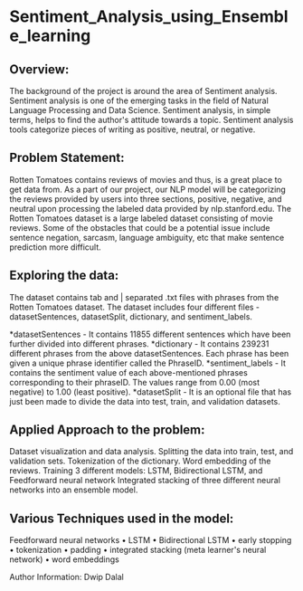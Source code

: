# Sentiment_Analysis_using_Ensemble_learning

## Overview:
The background of the project is around the area of Sentiment analysis. Sentiment analysis is one of the emerging tasks in the field of Natural Language Processing and Data Science. Sentiment analysis, in simple terms, helps to find the author's attitude towards a topic. Sentiment analysis tools categorize pieces of writing as positive, neutral, or negative.

## Problem Statement:
Rotten Tomatoes contains reviews of movies and thus, is a great place to get data from. As a part of our project, our NLP model will be categorizing the reviews provided by users into three sections, positive, negative, and neutral upon processing the labeled data provided by nlp.stanford.edu. The Rotten Tomatoes dataset is a large labeled dataset consisting of movie reviews. Some of the obstacles that could be a potential issue include sentence negation, sarcasm, language ambiguity, etc that make sentence prediction more difficult.

## Exploring the data:
The dataset contains tab and | separated .txt files with phrases from the Rotten Tomatoes dataset. The dataset includes four different files - datasetSentences, datasetSplit, dictionary, and sentiment_labels.

*datasetSentences - It contains 11855 different sentences which have been further divided into different phrases.
*dictionary - It contains 239231 different phrases from the above datasetSentences. Each phrase has been given a unique phrase identifier called the PhraseID.
*sentiment_labels - It contains the sentiment value of each above-mentioned phrases corresponding to their phraseID. The values range from 0.00 (most negative) to 1.00 (least positive).
*datasetSplit - It is an optional file that has just been made to divide the data into test, train, and validation datasets.

## Applied Approach to the problem:
Dataset visualization and data analysis.
Splitting the data into train, test, and validation sets.
Tokenization of the dictionary.
Word embedding of the reviews.
Training 3 different models: LSTM, Bidirectional LSTM, and Feedforward neural network
Integrated stacking of three different neural networks into an ensemble model.
## Various Techniques used in the model:
Feedforward neural networks
• LSTM 
• Bidirectional LSTM
• early stopping 
• tokenization
• padding 
• integrated stacking (meta learner's neural network) 
• word embeddings

Author Information:
Dwip Dalal
